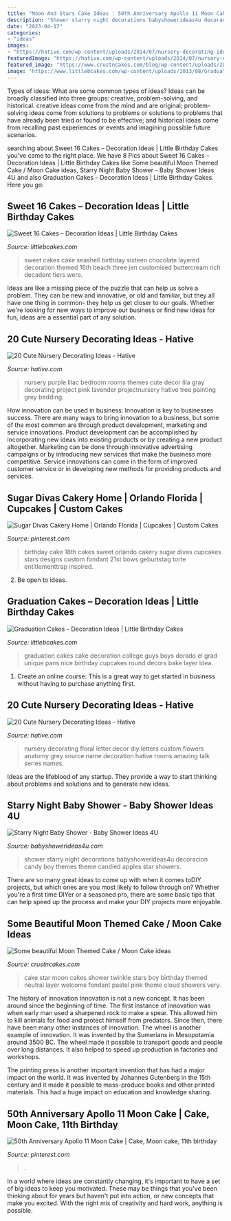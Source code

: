 ```yaml
---
title: "Moon And Stars Cake Ideas : 50th Anniversary Apollo 11 Moon Cake"
description: "Shower starry night decorations babyshowerideas4u decoracion candy boy themes theme candied apples star showers"
date: "2023-04-17"
categories:
- "ideas"
images:
- "https://hative.com/wp-content/uploads/2014/07/nursery-decorating-ideas/18-purple-baby-girl-nursery.jpg"
featuredImage: "https://hative.com/wp-content/uploads/2014/07/nursery-decorating-ideas/18-purple-baby-girl-nursery.jpg"
featured_image: "https://www.crustncakes.com/blog/wp-content/uploads/2019/08/831152c8bfe02d615970235ff5ba8d05.jpg"
image: "https://www.littlebcakes.com/wp-content/uploads/2013/08/Graduation-Cake-Pans.jpg"
---
```



Types of ideas: What are some common types of ideas?
Ideas can be broadly classified into three groups: creative, problem-solving, and historical. creative ideas come from the mind and are original; problem-solving ideas come from solutions to problems or solutions to problems that have already been tried or found to be effective; and historical ideas come from recalling past experiences or events and imagining possible future scenarios.

	

		
searching about Sweet 16 Cakes – Decoration Ideas | Little Birthday Cakes you've came to the right place. We have 8 Pics about Sweet 16 Cakes – Decoration Ideas | Little Birthday Cakes like Some beautiful Moon Themed Cake / Moon Cake ideas, Starry Night Baby Shower - Baby Shower Ideas 4U and also Graduation Cakes – Decoration Ideas | Little Birthday Cakes. Here you go:
		
    
## Sweet 16 Cakes – Decoration Ideas | Little Birthday Cakes

<img loading=lazy src="http://www.littlebcakes.com/wp-content/uploads/2014/02/Sweet-16-Cakes-Ideas.jpg" onerror="this.onerror=null;this.src='https://tse2.mm.bing.net/th?id=OIP.Qhg5BdUPRfx7ZYJqtAjxWgHaLI&amp;pid=15.1';" alt="Sweet 16 Cakes – Decoration Ideas | Little Birthday Cakes">

_Source: littlebcakes.com_

>sweet cakes cake seashell birthday sixteen chocolate layered decoration themed 16th beach three jen customised buttercream rich decadent tiers were. 

	

Ideas are like a missing piece of the puzzle that can help us solve a problem. They can be new and innovative, or old and familiar, but they all have one thing in common- they help us get closer to our goals. Whether we're looking for new ways to improve our business or find new ideas for fun, ideas are a essential part of any solution.

    
## 20 Cute Nursery Decorating Ideas - Hative

<img loading=lazy src="https://hative.com/wp-content/uploads/2014/07/nursery-decorating-ideas/18-purple-baby-girl-nursery.jpg" onerror="this.onerror=null;this.src='https://tse1.mm.bing.net/th?id=OIP.7wVQd9AMfRaPOUdGfIofqAHaJ4&amp;pid=15.1';" alt="20 Cute Nursery Decorating Ideas - Hative">

_Source: hative.com_

>nursery purple lilac bedroom rooms themes cute decor lila gray decorating project pink lavender projectnursery hative tree painting grey bedding. 

	

How innovation can be used in business:
Innovation is key to businesses success. There are many ways to bring innovation to a business, but some of the most common are through product development, marketing and service innovations. Product development can be accomplished by incorporating new ideas into existing products or by creating a new product altogether. Marketing can be done through innovative advertising campaigns or by introducing new services that make the business more competitive. Service innovations can come in the form of improved customer service or in developing new methods for providing products and services.

    
## Sugar Divas Cakery Home | Orlando Florida | Cupcakes | Custom Cakes

<img loading=lazy src="https://i.pinimg.com/736x/68/9b/8f/689b8f9149763b0495446897409e4dd4--th-birthday-cakes--birthday.jpg" onerror="this.onerror=null;this.src='https://tse1.mm.bing.net/th?id=OIP.Iu8ps-Xfe-mxJjjjCWat2AHaJ6&amp;pid=15.1';" alt="Sugar Divas Cakery Home | Orlando Florida | Cupcakes | Custom Cakes">

_Source: pinterest.com_

>birthday cake 18th cakes sweet orlando cakery sugar divas cupcakes stars designs custom fondant 21st bows geburtstag torte entitlementtrap inspired. 

	

2. Be open to ideas.

    
## Graduation Cakes – Decoration Ideas | Little Birthday Cakes

<img loading=lazy src="https://www.littlebcakes.com/wp-content/uploads/2013/08/Graduation-Cake-Pans.jpg" onerror="this.onerror=null;this.src='https://tse3.mm.bing.net/th?id=OIP.h7JsWafve_9TjcRMi4l70wHaJ4&amp;pid=15.1';" alt="Graduation Cakes – Decoration Ideas | Little Birthday Cakes">

_Source: littlebcakes.com_

>graduation cakes cake decoration college guys boys dorado el grad unique pans nice birthday cupcakes round decors bake layer idea. 

	

1. Create an online course: This is a great way to get started in business without having to purchase anything first.

    
## 20 Cute Nursery Decorating Ideas - Hative

<img loading=lazy src="https://hative.com/wp-content/uploads/2014/07/nursery-decorating-ideas/21-nursery-decorating-ideas.jpg" onerror="this.onerror=null;this.src='https://tse2.mm.bing.net/th?id=OIP.-rBpyKkVw_UZ19TU4EdXNQHaJ6&amp;pid=15.1';" alt="20 Cute Nursery Decorating Ideas - Hative">

_Source: hative.com_

>nursery decorating floral letter decor diy letters custom flowers anatomy grey source name decoration hative rooms amazing talk series names. 

	

Ideas are the lifeblood of any startup. They provide a way to start thinking about problems and solutions and to generate new ideas.

    
## Starry Night Baby Shower - Baby Shower Ideas 4U

<img loading=lazy src="https://babyshowerideas4u.com/wp-content/uploads/2016/09/Starry-Night-Baby-Shower-Candied-Apples.jpg" onerror="this.onerror=null;this.src='https://tse3.mm.bing.net/th?id=OIP.d3Oqj8h7n6iIgZmco2JIUQHaJ4&amp;pid=15.1';" alt="Starry Night Baby Shower - Baby Shower Ideas 4U">

_Source: babyshowerideas4u.com_

>shower starry night decorations babyshowerideas4u decoracion candy boy themes theme candied apples star showers. 

	

There are so many great ideas to come up with when it comes toDIY projects, but which ones are you most likely to follow through on? Whether you're a first time DIYer or a seasoned pro, there are some basic tips that can help speed up the process and make your DIY projects more enjoyable.

    
## Some Beautiful Moon Themed Cake / Moon Cake Ideas

<img loading=lazy src="https://www.crustncakes.com/blog/wp-content/uploads/2019/08/831152c8bfe02d615970235ff5ba8d05.jpg" onerror="this.onerror=null;this.src='https://tse1.mm.bing.net/th?id=OIP.yLtjJIv49w6UejK9-4QNDAHaJ3&amp;pid=15.1';" alt="Some beautiful Moon Themed Cake / Moon Cake ideas">

_Source: crustncakes.com_

>cake star moon cakes shower twinkle stars boy birthday themed neutral layer welcome fondant pastel pink theme cloud showers very. 

	

The history of innovation
Innovation is not a new concept. It has been around since the beginning of time. The first instance of innovation was when early man used a sharpened rock to make a spear. This allowed him to kill animals for food and protect himself from predators. Since then, there have been many other instances of innovation.
The wheel is another example of innovation. It was invented by the Sumerians in Mesopotamia around 3500 BC. The wheel made it possible to transport goods and people over long distances. It also helped to speed up production in factories and workshops.

The printing press is another important invention that has had a major impact on the world. It was invented by Johannes Gutenberg in the 15th century and it made it possible to mass-produce books and other printed materials. This had a huge impact on education and knowledge sharing.

    
## 50th Anniversary Apollo 11 Moon Cake | Cake, Moon Cake, 11th Birthday

<img loading=lazy src="https://i.pinimg.com/736x/1a/32/e8/1a32e84c84d17871043427eda4291e37.jpg" onerror="this.onerror=null;this.src='https://tse2.mm.bing.net/th?id=OIP.lhLhz6Hm7OuG8onT6e7yLwHaJ3&amp;pid=15.1';" alt="50th Anniversary Apollo 11 Moon Cake | Cake, Moon cake, 11th birthday">

_Source: pinterest.com_

>. 

	

In a world where ideas are constantly changing, it's important to have a set of big ideas to keep you motivated. These may be things that you've been thinking about for years but haven't put into action, or new concepts that make you excited. With the right mix of creativity and hard work, anything is possible.

